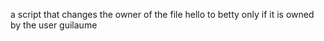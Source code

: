 a script that changes the owner of the file hello to betty only if it is owned by the user guilaume
